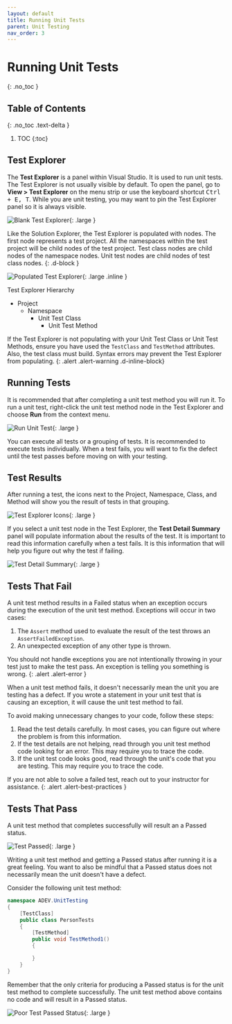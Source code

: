 ```yaml
---
layout: default
title: Running Unit Tests
parent: Unit Testing
nav_order: 3
---
```


# Running Unit Tests
{: .no_toc }

## Table of Contents
{: .no_toc .text-delta }

1. TOC
{:toc}

## Test Explorer

The **Test Explorer** is a panel within Visual Studio. It is used to run unit tests. The Test Explorer is not usually visible by default. To open the panel, go to **View > Test Explorer** on the menu strip or use the keyboard shortcut <kbd>Ctrl + E, T</kbd>. While you are unit testing, you may want to pin the Test Explorer panel so it is always visible.

![Blank Test Explorer](../images/running-tests/blank-test-explorer.png){: .large }

Like the Solution Explorer, the Test Explorer is populated with nodes. The first node represents a test project. All the namespaces within the test project will be child nodes of the test project. Test class nodes are child nodes of the namespace nodes. Unit test nodes are child nodes of test class nodes.
{: .d-block }

![Populated Test Explorer](../images/running-tests/populated-test-explorer.png){: .large .inline }

Test Explorer Hierarchy

- Project
    - Namespace
        - Unit Test Class
            - Unit Test Method

If the Test Explorer is not populating with your Unit Test Class or Unit Test Methods, ensure you have used the `TestClass` and `TestMethod` attributes. Also, the test class must build. Syntax errors may prevent the Test Explorer from populating.
{: .alert .alert-warning .d-inline-block}

## Running Tests

It is recommended that after completing a unit test method you will run it. To run a unit test, right-click the unit test method node in the Test Explorer and choose **Run** from the context menu.

![Run Unit Test](../images/running-tests/run-unit-test.png){: .large }

You can execute all tests or a grouping of tests. It is recommended to execute tests individually. When a test fails, you will want to fix the defect until the test passes before moving on with your testing.

## Test Results

After running a test, the icons next to the Project, Namespace, Class, and Method will show you the result of tests in that grouping.

![Test Explorer Icons](https://docs.microsoft.com/en-us/visualstudio/test/media/testex-hierarchy-icons.png?view=vs-2022){: .large }

If you select a unit test node in the Test Explorer, the **Test Detail Summary** panel will populate information about the results of the test. It is important to read this information carefully when a test fails. It is this information that will help you figure out why the test if failing.

![Test Detail Summary](../images/running-tests/test-detail-summary.png){: .large }

## Tests That Fail

A unit test method results in a Failed status when an exception occurs during the execution of the unit test method. Exceptions will occur in two cases:

1. The `Assert` method used to evaluate the result of the test throws an `AssertFailedException`.
2. An unexpected exception of any other type is thrown.

You should not handle exceptions you are not intentionally throwing in your test just to make the test pass. An exception is telling you something is wrong.
{: .alert .alert-error }

When a unit test method fails, it doesn't necessarily mean the unit you are testing has a defect. If you wrote a statement in your unit test that is causing an exception, it will cause the unit test method to fail.

To avoid making unnecessary changes to your code, follow these steps:

1. Read the test details carefully. In most cases, you can figure out where the problem is from this information.
2. If the test details are not helping, read through you unit test method code looking for an error. This may require you to trace the code.
3. If the unit test code looks good, read through the unit's code that you are testing. This may require you to trace the code.

If you are not able to solve a failed test, reach out to your instructor for assistance.
{: .alert .alert-best-practices }

## Tests That Pass

A unit test method that completes successfully will result an a Passed status.

![Test Passed](../images/running-tests/test-passed.png){: .large }

Writing a unit test method and getting a Passed status after running it is a great feeling. You want to also be mindful that a Passed status does not necessarily mean the unit doesn't have a defect.

Consider the following unit test method:

```csharp
namespace ADEV.UnitTesting
{
    [TestClass]
    public class PersonTests
    {
        [TestMethod]
        public void TestMethod1()
        {

        }
    }
}
```

Remember that the only criteria for producing a Passed status is for the unit test method to complete successfully. The unit test method above contains no code and will result in a Passed status.

![Poor Test Passed Status](../images/running-tests/test-passed-no-code.png){: .large }